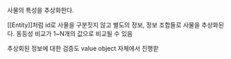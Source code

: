 사물의 특성을 추상화한다.

[[Entity]]처럼 id로 사물을 구분짓지 않고 별도의 정보, 정보 조합들로 사물을 추상화된다.
동등성 비교가 1~N개의 값으로 비교될 수 있음

추상회된 정보에 대한 검증도 value object 자체에서 진행핟